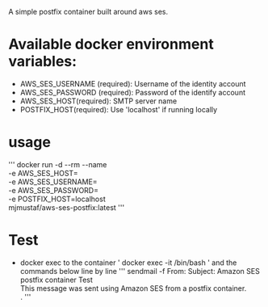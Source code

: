 A simple postfix container built around aws ses.

# Available docker environment variables:
- AWS_SES_USERNAME (required): Username of the identity account
- AWS_SES_PASSWORD (required): Password of the identify account
- AWS_SES_HOST(required): SMTP server name
- POSTFIX_HOST(required): Use 'localhost' if running locally

# usage
'''
docker run -d --rm --name <name your conatiner> \
-e AWS_SES_HOST=<your smtp host name> \
-e AWS_SES_USERNAME=<your SES username>\
-e AWS_SES_PASSWORD=<your SES password>\
-e POSTFIX_HOST=localhost \
mjmustaf/aws-ses-postfix:latest
'''
# Test 

- docker exec to the container  ' docker exec -it <name your container> /bin/bash ' and the commands 
below line by line
'''
sendmail -f <senderemaail> <Reciveremail>
From:  <Sender Email>
Subject: Amazon SES postfix container Test                
This message was sent using Amazon SES from a postfix container.            
.
'''
